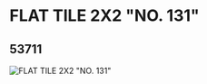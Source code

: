 # FLAT TILE 2X2 "NO. 131"
## 53711
![FLAT TILE 2X2 "NO. 131"](https://lc-www-live-s.legocdn.com/media/bricks/5/2/4274055.jpg)